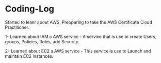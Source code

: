 # Coding-Log
Started to leanr about AWS, Preoparing to take the AWS Certificate Cloud Practitioner.

1- Learned about IAM a AWS service - A service that is use to create Users, groups, Policies, Roles, add Security.

2- Learned about EC2 a AWS service - This service is use to Launch and maintain EC2 Instances.
